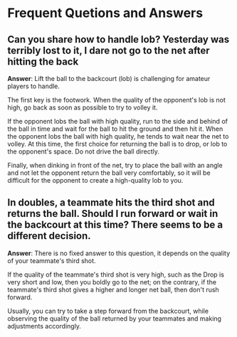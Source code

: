 # Frequent Quetions and Answers

## Can you share how to handle lob? Yesterday was terribly lost to it, I dare not go to the net after hitting the back

**Answer**: Lift the ball to the backcourt (lob) is challenging for amateur players to handle.

The first key is the footwork. When the quality of the opponent's lob is not high, go back as soon as possible to try to volley it.

If the opponent lobs the ball with high quality, run to the side and behind of the ball in time and wait for the ball to hit the ground and then hit it. When the opponent lobs the ball with high quality, he tends to wait near the net to volley. At this time, the first choice for returning the ball is to drop, or lob to the opponent's space. Do not drive the ball directly.

Finally, when dinking in front of the net, try to place the ball with an angle and not let the opponent return the ball very comfortably, so it will be difficult for the opponent to create a high-quality lob to you.

## In doubles, a teammate hits the third shot and returns the ball. Should I run forward or wait in the backcourt at this time? There seems to be a different decision.

**Answer**: There is no fixed answer to this question, it depends on the quality of your teammate's third shot.

If the quality of the teammate's third shot is very high, such as the Drop is very short and low, then you boldly go to the net; on the contrary, if the teammate's third shot gives a higher and longer net ball, then don't rush forward.

Usually, you can try to take a step forward from the backcourt, while observing the quality of the ball returned by your teammates and making adjustments accordingly.